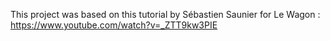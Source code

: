 This project was based on this tutorial by Sébastien Saunier for Le Wagon : https://www.youtube.com/watch?v=_ZTT9kw3PIE
